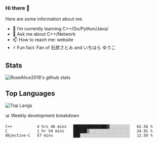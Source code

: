 ### Hi there 👋


<!-- **RoseAlice2018/RoseAlice2018** is a ✨ _special_ ✨ repository because its `README.md` (this file) appears on your GitHub profile. -->

Here are some information about me.

- 🌱 I’m currently learning C++/Go/Python/Java/
- 💬 Ask me about C++/Network
- 📫 How to reach me: website
- ⚡ Fun fact: Fan of 石原さとみ and いちはら ゆうこ


## Stats
![RoseAlice2018's github stats](https://github-readme-stats.vercel.app/api?username=RoseAlice2018&theme=tokyonight)

## Top Languages
![Top Langs](https://github-readme-stats.vercel.app/api/top-langs/?username=RoseAlice2018&layout=compact&theme=tokyonight)

📊 Weekly development breakdown
<!--START_SECTION:waka-->
```text
C++           4 hrs 46 mins   ███████████████▓░░░░░░░░░   62.56 % 
C             1 hr 54 mins    ██████▒░░░░░░░░░░░░░░░░░░   24.91 % 
Objective-C   57 mins         ███░░░░░░░░░░░░░░░░░░░░░░   12.50 % 
```
<!--END_SECTION:waka-->
